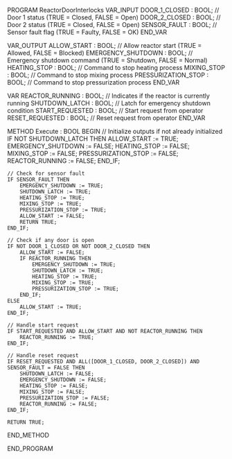PROGRAM ReactorDoorInterlocks
VAR_INPUT
    DOOR_1_CLOSED : BOOL; // Door 1 status (TRUE = Closed, FALSE = Open)
    DOOR_2_CLOSED : BOOL; // Door 2 status (TRUE = Closed, FALSE = Open)
    SENSOR_FAULT : BOOL;  // Sensor fault flag (TRUE = Faulty, FALSE = OK)
END_VAR

VAR_OUTPUT
    ALLOW_START : BOOL;           // Allow reactor start (TRUE = Allowed, FALSE = Blocked)
    EMERGENCY_SHUTDOWN : BOOL;   // Emergency shutdown command (TRUE = Shutdown, FALSE = Normal)
    HEATING_STOP : BOOL;         // Command to stop heating process
    MIXING_STOP : BOOL;          // Command to stop mixing process
    PRESSURIZATION_STOP : BOOL;  // Command to stop pressurization process
END_VAR

VAR
    REACTOR_RUNNING : BOOL;       // Indicates if the reactor is currently running
    SHUTDOWN_LATCH : BOOL;        // Latch for emergency shutdown condition
    START_REQUESTED : BOOL;       // Start request from operator
    RESET_REQUESTED : BOOL;       // Reset request from operator
END_VAR

METHOD Execute : BOOL
BEGIN
    // Initialize outputs if not already initialized
    IF NOT SHUTDOWN_LATCH THEN
        ALLOW_START := TRUE;
        EMERGENCY_SHUTDOWN := FALSE;
        HEATING_STOP := FALSE;
        MIXING_STOP := FALSE;
        PRESSURIZATION_STOP := FALSE;
        REACTOR_RUNNING := FALSE;
    END_IF;

    // Check for sensor fault
    IF SENSOR_FAULT THEN
        EMERGENCY_SHUTDOWN := TRUE;
        SHUTDOWN_LATCH := TRUE;
        HEATING_STOP := TRUE;
        MIXING_STOP := TRUE;
        PRESSURIZATION_STOP := TRUE;
        ALLOW_START := FALSE;
        RETURN TRUE;
    END_IF;

    // Check if any door is open
    IF NOT DOOR_1_CLOSED OR NOT DOOR_2_CLOSED THEN
        ALLOW_START := FALSE;
        IF REACTOR_RUNNING THEN
            EMERGENCY_SHUTDOWN := TRUE;
            SHUTDOWN_LATCH := TRUE;
            HEATING_STOP := TRUE;
            MIXING_STOP := TRUE;
            PRESSURIZATION_STOP := TRUE;
        END_IF;
    ELSE
        ALLOW_START := TRUE;
    END_IF;

    // Handle start request
    IF START_REQUESTED AND ALLOW_START AND NOT REACTOR_RUNNING THEN
        REACTOR_RUNNING := TRUE;
    END_IF;

    // Handle reset request
    IF RESET_REQUESTED AND ALL([DOOR_1_CLOSED, DOOR_2_CLOSED]) AND SENSOR_FAULT = FALSE THEN
        SHUTDOWN_LATCH := FALSE;
        EMERGENCY_SHUTDOWN := FALSE;
        HEATING_STOP := FALSE;
        MIXING_STOP := FALSE;
        PRESSURIZATION_STOP := FALSE;
        REACTOR_RUNNING := FALSE;
    END_IF;

    RETURN TRUE;
END_METHOD

END_PROGRAM

